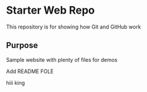 # Starter Web Repo

This repository is for showing how Git and GitHub work

## Purpose

Sample website with plenty of files for demos



Add README FOLE


hiii king